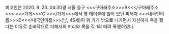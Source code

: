피고인은 2020. 9. 23. 04:30경 서울 중구 <<<구아래주소>>>B<<</구아래주소>>> <<<가게>>>‘C'<<</가게>>>에서 옆 테이블에 앉아 있던 피해자 <<<내국인이름>>>D<<</내국인이름>>>(남, 45세)이 위 가게 밖으로 나가면서 자신에게 욕을 했다는 이유로 손바닥으로 피해자의 머리와 목을 각 1회 때려 폭행하였다.
